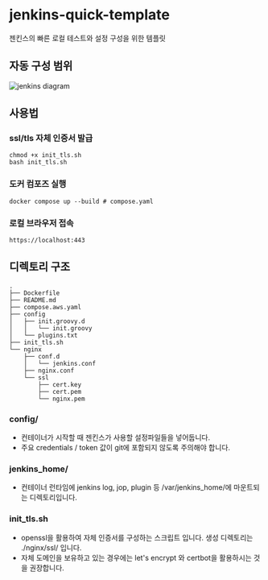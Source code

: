 # jenkins-quick-template

젠킨스의 빠른 로컬 테스트와 설정 구성을 위한 템플릿

## 자동 구성 범위
![jenkins diagram](https://github.com/user-attachments/assets/ca8b780f-473f-4254-a722-4a6da3a24309)

## 사용법

### ssl/tls 자체 인증서 발급 
```shell
chmod +x init_tls.sh
bash init_tls.sh
```

### 도커 컴포즈 실행
```shell
docker compose up --build # compose.yaml
```

### 로컬 브라우저 접속
```shell
https://localhost:443
```

## 디렉토리 구조

```
.
├── Dockerfile
├── README.md
├── compose.aws.yaml
├── config
│   ├── init.groovy.d
│   │   └── init.groovy
│   └── plugins.txt
├── init_tls.sh
└── nginx
    ├── conf.d
    │   └── jenkins.conf
    ├── nginx.conf
    └── ssl
        ├── cert.key
        ├── cert.pem
        └── nginx.pem
```

### config/

  - 컨테이너가 시작할 때 젠킨스가 사용할 설정파일들을 넣어둡니다.
  - 주요 credentials / token 값이 git에 포함되지 않도록 주의해야 합니다.

### jenkins_home/

  - 컨테이너 런타임에 jenkins log, jop, plugin 등 /var/jenkins_home/에 마운트되는 디렉토리입니다.

### init_tls.sh

  - openssl을 활용하여 자체 인증서를 구성하는 스크립트 입니다.
  생성 디렉토리는 ./nginx/ssl/ 입니다.
  - 자체 도메인을 보유하고 있는 경우에는 let's encrypt 와 certbot을 활용하시는 것을 권장합니다.
